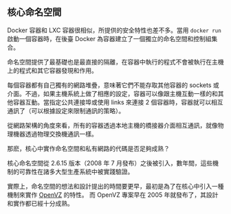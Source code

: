 ## 核心命名空間
Docker 容器和 LXC 容器很相似，所提供的安全特性也差不多。當用 `docker run` 啟動一個容器時，在後臺 Docker 為容器建立了一個獨立的命名空間和控制組集合。

命名空間提供了最基礎也是最直接的隔離，在容器中執行的程式不會被執行在主機上的程式和其它容器發現和作用。

每個容器都有自己獨有的網路堆疊，意味著它們不能存取其他容器的 sockets 或介面。不過，如果主機系統上做了相應的設定，容器可以像跟主機互動一樣的和其他容器互動。當指定公共連接埠或使用 links 來連接 2 個容器時，容器就可以相互通訊了（可以根據設定來限制通訊的策略）。

從網路架構的角度來看，所有的容器透過本地主機的橋接器介面相互通訊，就像物理機器透過物理交換機通訊一樣。

那麽，核心中實作命名空間和私有網路的代碼是否足夠成熟？

核心命名空間從 2.6.15 版本（2008 年 7 月發布）之後被引入，數年間，這些機制的可靠性在諸多大型生產系統中被實踐驗證。

實際上，命名空間的想法和設計提出的時間要更早，最初是為了在核心中引入一種機制來實作 [OpenVZ](http://en.wikipedia.org/wiki/OpenVZ) 的特性。
而 OpenVZ 專案早在 2005 年就發布了，其設計和實作都已經十分成熟。
